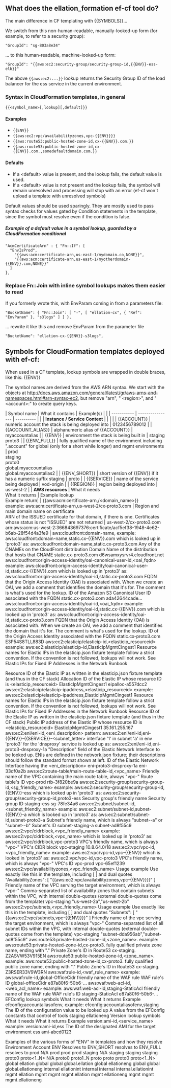 ## What does the ellation_formation ef-cf tool do?

The main difference in CF templating with {{SYMBOLS}}...

We switch from this non-human-readable, manually-looked-up form (for example, to refer to a security group):

`"GroupId": "sg-803a8e34"`

... to this human-readable, machine-looked-up form:

```"GroupId": "{{aws:ec2:security-group/security-group-id,{{ENV}}-ess-elb}}"```

The above ```{{aws:ec2:...}}``` lookup returns the Security Group ID of the load balancer for the ess service
in the current environment.

### Syntax in CloudFormation templates, in general
```{{<symbol_name>[,lookup][,default]}}```

#### Examples
- ```{{ENV}}```
- ```{{aws:ec2:vpc/availabilityzones,vpc-{{ENV}}}}```
- ```{{aws:route53:public-hosted-zone-id,cx-{{ENV}}.com.}}```
- ```{{aws:route53:public-hosted-zone-id,cx-{{ENV}}.com.,somedefaultdomain.com.}}```

#### Defaults
- If a \<default> value is present, and the lookup fails, the default value is used.
- If a \<default> value is not present and the lookup fails, the symbol will remain
unresolved and processing will stop with an error (ef-cf won't upload a template with unresolved symbols)

Default values should be used sparingly. They are mostly used to pass syntax checks for values gated by Condition statements in the template, since the symbol must resolve even if the condition is false.

##### Example of a default value in a symbol lookup, guarded by a CloudFormation conditional
```
"AcmCertificateArn" : { "Fn::If": [
  "EnvIsProd",
    "{{aws:acm:certificate-arn,us-east-1/mydomain.co,NONE}}",
    "{{aws:acm:certificate-arn,us-east-1/myotherdomain-{{ENV}}.com,NONE}}"
  ]
},
```

### Replace Fn::Join with inline symbol lookups makes them easier to read

If you formerly wrote this, with EnvParam coming in from a parameters file:
```
"BucketName": { "Fn::Join": [ "-", [ "ellation-cx", { "Ref": "EnvParam" }, "s3logs" ] ] },
```
... rewrite it like this and remove EnvParam from the parameter file
```
"BucketName": "ellation-cx-{{ENV}}-s3logs",
```

## Symbols for CloudFormation templates deployed with ef-cf:
When used in a CF template, lookup symbols are wrapped in double braces, like this: {{ENV}}

The symbol names are derived from the AWS ARN syntax. We start with the objects at
http://docs.aws.amazon.com/general/latest/gr/aws-arns-and-namespaces.html#arn-syntax-ec2, but remove "arn", "
\<region>", and "\<account>:" to create query keys.



| Symbol name	| What it contains | Example(s) | |
| ----------- | ---------------- | ---------- | |
| <b>Instance / Service Context</b> | | | |
| {{ACCOUNT}} | numeric account the stack is being deployed into | 0123456789012 |
| {{ACCOUNT_ALIAS}} | alphanumeric alias of {{ACCOUNT}}	| myaccountalias |
| {{ENV}} | environment the stack is being built in	| staging<br>proto3 |
| {{ENV_FULL}} | fully qualified name of the environment including ".account" for global (only for a short while longer) and mgmt environments | prod<br>staging<br>proto0<br>global.myaccountalias<br>global.myaccountalias2 |
| {{ENV_SHORT}} | short version of {{ENV}} if it has a numeric suffix	staging | proto |
| {{SERVICE}} | name of the service being deployed | vod-origin |
| {{REGION}} | region being deployed into | us-west-2 |
| <b>AWS resources</b> | What it needs<br>What it returns | Example lookup<br>Example return|
| {{aws:acm:certificate-arn,<region>/<domain_name>}}<br>
example:
aws:acm:certificate-arn,us-west-2/cx-proto3.com | Region and main domain name on certificate<br>
ARN of the ISSUED certificate for that domain, if there is one. Certificates whose status is not "ISSUED" are not returned |
us-west-2/cx-proto3.com<br>arn:aws:acm:us-west-2:366843697376:certificate/acf5ef38-1948-4e62-b6ab-28f54d4a3fe9 |
aws:cloudfront:domain-name,<cname>
example:
aws:cloudfront:domain-name,static.cx-{{ENV}}.com
which is looked up in 'proto3' as:
aws:cloudfront:domain-name,static.cx-proto3.com
Any of the CNAMEs on the CloudFront distribution
Domain Name of the distribution that hosts that CNAME
static.cx-proto3.com
d6wsamxysrvr4.cloudfront.net
aws:cloudfront:origin-access-identity/oai-canonical-user-id,<oai_fqdn>
example:
aws:cloudfront:origin-access-identity/oai-canonical-user-id,static.cx-{{ENV}}.com
which is looked up in 'proto3' as:
aws:cloudfront:origin-access-identity/oai-id,static.cx-proto3.com
FQDN that the Origin Access Identity (OAI) is associated with. When we create an OAI, we add a comment that identifies the domain that it's for. The comment is what's used for the lookup.
ID of the Amazon S3 Canonical User ID associated with the FQDN
static.cx-proto3.com
ada42644cade...
aws:cloudfront:origin-access-identity/oai-id,<oai_fqdn>
example:
aws:cloudfront:origin-access-identity/oai-id,static.cx-{{ENV}}.com
which is looked up in 'proto3' as:
aws:cloudfront:origin-access-identity/oai-id,static.cx-proto3.com
FQDN that the Origin Access Identity (OAI) is associated with. When we create an OAI, we add a comment that identifies the domain that it's for. The comment is what's used for the lookup.
ID of the Origin Access Identity associated with the FQDN
static.cx-proto3.com
E3P54S8TLL883D
aws:ec2:elasticip/elasticip-id,<elasticip_resourceid>
example:
aws:ec2:elasticip/elasticip-id,ElasticIpMgmtCingest1
Resource names for Elastic IPs in the elasticip.json fixture template follow a strict convention. If the convention is not followed, lookups will not work.
See Elastic IPs for Fixed IP Addresses in the Network Runbook

Resource ID of the Elastic IP as written in the elasticip.json fixture template (and thus in the CF stack)
Allocation ID of the Elastic IP whose resource ID is <elasticip_resourceid>
ElasticIpMgmtCingest1
eipalloc-a557dcc2
aws:ec2:elasticip/elasticip-ipaddress,<elasticip_resourceid>
example:
aws:ec2:elasticip/elasticip-ipaddress,ElasticIpMgmtCingest1
Resource names for Elastic IPs in the elasticip.json fixture template follow a strict convention. If the convention is not followed, lookups will not work.
See Elastic IPs for Fixed IP Addresses in the Network Runbook
Resource ID of the Elastic IP as written in the elasticip.json fixture template (and thus in the CF stack)
Public IP address of the Elastic IP whose resource ID is <elasticip_resourceid>
ElasticIpMgmtCingest1
35.161.255.167
aws:ec2:eni/eni-id,<eni_description>
pattern:
aws:ec2:eni/eni-id,eni-{{ENV}}-{{SERVICE}}-<N><subnet_letter>
interface '1' in subnet 'a' in env 'proto3' for the 'dnsproxy' service is looked up as:
aws:ec2:eni/eni-id,eni-proto3-dnsproxy-1a
"Description" field of the Elastic Network Interface to be looked up. ENIs are defined in the network.json fixture; their descriptions should follow the standard format shown at left.
ID of the Elastic Network Interface having the <eni_description>
eni-proto3-dnsproxy-1a
eni-33df0a2b
aws:ec2:route-table/main-route-table-id,<vpc_name>
Friendly name of the VPC containing the main route table, always "vpc-<env>"
Route table's ID
vpc-prod
rtb-3f820be9a
aws:ec2:security-group/security-group-id,<sg_friendly_name>
example:
aws:ec2:security-group/security-group-id,{{ENV}}-ess
which is looked up in 'proto3' as:
aws:ec2:security-group/security-group-id,proto3-ess
Security group's friendly name
Security group ID
staging-ess
sg-78fe34a6
aws:ec2:subnet/subnet-id,<subnet_friendly_name>
example:
aws:ec2:subnet/subnet-id,subnet-{{ENV}}-a
which is looked up in 'proto3' as:
aws:ec2:subnet/subnet-id,subnet-proto3-a
Subnet's friendly name, which is always "subnet-<env>-a" or "subnet-<env>-b"
Subnet's ID
subnet-staging-a
subnet-ad8f55c9
aws:ec2:vpc/cidrblock,<vpc_friendly_name>
example:
aws:ec2:vpc/cidrblock,<vpc_name>
which is looked up in 'proto3' as:
aws:ec2:vpc/cidrblock,vpc-proto3
VPC's friendly name, which is always "vpc-<env>"
VPC's CIDR block
vpc-staging
10.8.64.0/18
aws:ec2:vpc/vpc-id,<vpc_friendly_name>
example:
aws:ec2:vpc/vpc-id,vpc-{{ENV}}
which is looked in 'proto3' as:
aws:ec2:vpc/vpc-id,vpc-proto3
VPC's friendly name, which is always "vpc-<env>"
VPC's ID
vpc-prod
vpc-65ef1239
aws:ec2:vpc/availabilityzones,<vpc_friendly_name>
Usage example
Use exactly like this in the template, including [ ] and dual quotes
"AvailabilityZones": [ "{{aws:ec2:vpc/availabilityzones,vpc-{{ENV}}}}" ]
Friendly name of the VPC serving the target environment, which is always "vpc-<env>"
Comma-separated list of availability zones that contain subnets within the VPC, with internal double-quotes (external double-quotes come from the template)
vpc-staging
"us-west-2a","us-west-2b"
aws:ec2:vpc/subnets,<vpc_friendly_name>
Usage example
Use exactly like this in the template, including [ ] and dual quotes
"Subnets": [ "{{aws:ec2:vpc/subnets,vpc-{{ENV}}}}" ]
Friendly name of the vpc serving the target environment, which is always "vpc-<env>"
Comma-separated list of all subnet IDs within the VPC, with internal double-quotes (external double-quotes come from the template)
vpc-staging
"subnet-dda956ab","subnet-ad8f55c9"
aws:route53:private-hosted-zone-id,<zone_name>.
example:
aws:route53:private-hosted-zone-id,cx-proto3.
fully qualified private zone name, ending with "."
Private Zone's ID in Route53
cx-staging.
Z2ASVW53V915EN
aws:route53:public-hosted-zone-id,<zone_name>.
example:
aws:route53:public-hosted-zone-id,cx-proto3.
fully qualified public zone name, ending with "."
Public Zone's ID in Route53
cx-staging.
Z3RSER33V9W3RN
aws:waf:rule-id,<waf_rule_name>
example:
aws:waf:rule-id,global-OfficeCidr
friendly name of the WAF rule
WAF rule's ID
global-officeCidr
e87a80f6-50b6-...
aws:waf:web-acl-id,<web_acl_name>
example:
aws:waf:web-acl-id,staging-StaticAcl
friendly name of the WAF rule
WAF rule's ID
staging-StaticAcl
e87a80f6-50b6-...
EFConfig lookup symbols	What it needs
What it returns 	Example
efconfig:accountaliasofenv,<env>
example:
efconfig:accountaliasofenv,staging
The ID of the configuration value to be looked up
A value from the EFConfig constants that control ef tools
staging
ellationeng
Version lookup symbols
What it needs
What it returns
Example
version:ami-id,<service_name>
example:
version:ami-id,ess
The ID of the designated AMI for the target environment
ess
ami-abcd0123


Examples of the various forms of "ENV" in templates and how they resolve
Environment	Account	ENV Resolves to	ENV_SHORT resolves to	ENV_FULL resolves to
prod	N/A	prod	prod	prod
staging	N/A	staging	staging	staging
proto0
proto<1..N> 	N/A	proto0
proto1..N 	proto
proto 	proto0
proto<1..N>
global	ellation	global	global	global.ellation
global	ellationeng	global	global	global.ellationeng
internal	ellationint	internal	internal	internal.ellationint
mgmt	ellation	mgmt	mgmt	mgmt.ellation
mgmt	ellationeng	mgmt	mgmt
mgmt.ellationeng
